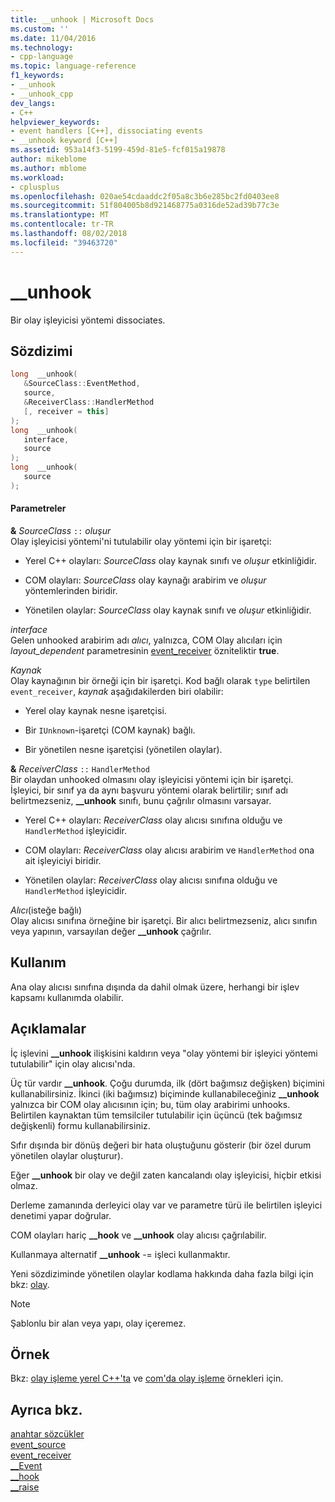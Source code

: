 ```yaml
---
title: __unhook | Microsoft Docs
ms.custom: ''
ms.date: 11/04/2016
ms.technology:
- cpp-language
ms.topic: language-reference
f1_keywords:
- __unhook
- __unhook_cpp
dev_langs:
- C++
helpviewer_keywords:
- event handlers [C++], dissociating events
- __unhook keyword [C++]
ms.assetid: 953a14f3-5199-459d-81e5-fcf015a19878
author: mikeblome
ms.author: mblome
ms.workload:
- cplusplus
ms.openlocfilehash: 020ae54cdaaddc2f05a8c3b6e285bc2fd0403ee8
ms.sourcegitcommit: 51f804005b8d921468775a0316de52ad39b77c3e
ms.translationtype: MT
ms.contentlocale: tr-TR
ms.lasthandoff: 08/02/2018
ms.locfileid: "39463720"
---
```

# <a name="unhook"></a>__unhook
Bir olay işleyicisi yöntemi dissociates.  
  
## <a name="syntax"></a>Sözdizimi  
  
```cpp 
long  __unhook(  
   &SourceClass::EventMethod,  
   source,  
   &ReceiverClass::HandlerMethod  
   [, receiver = this]   
);  
long  __unhook(   
   interface,  
   source  
);  
long  __unhook(  
   source   
);  
```  
  
#### <a name="parameters"></a>Parametreler  
 **&** *SourceClass* `::` *oluşur*  
 Olay işleyicisi yöntemi'ni tutulabilir olay yöntemi için bir işaretçi:  
  
-   Yerel C++ olayları: *SourceClass* olay kaynak sınıfı ve *oluşur* etkinliğidir.  
  
-   COM olayları: *SourceClass* olay kaynağı arabirim ve *oluşur* yöntemlerinden biridir.  
  
-   Yönetilen olaylar: *SourceClass* olay kaynak sınıfı ve *oluşur* etkinliğidir.  
  
 *interface*  
 Gelen unhooked arabirim adı *alıcı*, yalnızca, COM Olay alıcıları için *layout_dependent* parametresinin [event_receiver](../windows/event-receiver.md) özniteliktir **true**.  
  
 *Kaynak*  
 Olay kaynağının bir örneği için bir işaretçi. Kod bağlı olarak `type` belirtilen `event_receiver`, *kaynak* aşağıdakilerden biri olabilir:  
  
-   Yerel olay kaynak nesne işaretçisi.  
  
-   Bir `IUnknown`-işaretçi (COM kaynak) bağlı.  
  
-   Bir yönetilen nesne işaretçisi (yönetilen olaylar).  
  
 **&** *ReceiverClass* `::` `HandlerMethod`  
 Bir olaydan unhooked olmasını olay işleyicisi yöntemi için bir işaretçi. İşleyici, bir sınıf ya da aynı başvuru yöntemi olarak belirtilir; sınıf adı belirtmezseniz, **__unhook** sınıfı, bunu çağrılır olmasını varsayar.  
  
-   Yerel C++ olayları: *ReceiverClass* olay alıcısı sınıfına olduğu ve `HandlerMethod` işleyicidir.  
  
-   COM olayları: *ReceiverClass* olay alıcısı arabirim ve `HandlerMethod` ona ait işleyiciyi biridir.  
  
-   Yönetilen olaylar: *ReceiverClass* olay alıcısı sınıfına olduğu ve `HandlerMethod` işleyicidir.  
  
 *Alıcı*(isteğe bağlı)  
 Olay alıcısı sınıfına örneğine bir işaretçi. Bir alıcı belirtmezseniz, alıcı sınıfın veya yapının, varsayılan değer **__unhook** çağrılır.  
  
## <a name="usage"></a>Kullanım  
 Ana olay alıcısı sınıfına dışında da dahil olmak üzere, herhangi bir işlev kapsamı kullanımda olabilir.  
  
## <a name="remarks"></a>Açıklamalar  
 İç işlevini **__unhook** ilişkisini kaldırın veya "olay yöntemi bir işleyici yöntemi tutulabilir" için olay alıcısı'nda.  
  
 Üç tür vardır **__unhook**. Çoğu durumda, ilk (dört bağımsız değişken) biçimini kullanabilirsiniz. İkinci (iki bağımsız) biçiminde kullanabileceğiniz **__unhook** yalnızca bir COM olay alıcısının için; bu, tüm olay arabirimi unhooks. Belirtilen kaynaktan tüm temsilciler tutulabilir için üçüncü (tek bağımsız değişkenli) formu kullanabilirsiniz.  
  
 Sıfır dışında bir dönüş değeri bir hata oluştuğunu gösterir (bir özel durum yönetilen olaylar oluşturur).  
  
 Eğer **__unhook** bir olay ve değil zaten kancalandı olay işleyicisi, hiçbir etkisi olmaz.  
  
 Derleme zamanında derleyici olay var ve parametre türü ile belirtilen işleyici denetimi yapar doğrular.  
  
 COM olayları hariç **__hook** ve **__unhook** olay alıcısı çağrılabilir.  
  
 Kullanmaya alternatif **__unhook** -= işleci kullanmaktır.  
  
 Yeni sözdiziminde yönetilen olaylar kodlama hakkında daha fazla bilgi için bkz: [olay](../windows/event-cpp-component-extensions.md).  
  
> [!NOTE]
>  Şablonlu bir alan veya yapı, olay içeremez.  
  
## <a name="example"></a>Örnek  
 Bkz: [olay işleme yerel C++'ta](../cpp/event-handling-in-native-cpp.md) ve [com'da olay işleme](../cpp/event-handling-in-com.md) örnekleri için.  
  
## <a name="see-also"></a>Ayrıca bkz.  
 [anahtar sözcükler](../cpp/keywords-cpp.md)   
 [event_source](../windows/event-source.md)   
 [event_receiver](../windows/event-receiver.md)   
 [__Event](../cpp/event.md)   
 [__hook](../cpp/hook.md)   
 [__raise](../cpp/raise.md)